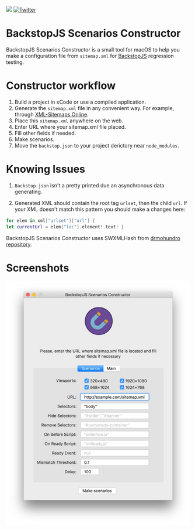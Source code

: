 ![](https://travis-ci.org/enzosterro/bscm.svg?branch=master)
[![Twitter](https://img.shields.io/badge/twitter-%40enzo__sterro-blue.svg)](https://twitter.com/enzo_sterro)

# BackstopJS Scenarios Constructor
BackstopJS Scenarios Constructor is a small tool for macOS to help you make a configuration file from `sitemap.xml` for [BackstopJS](https://github.com/garris/BackstopJS) regression testing.

# Constructor workflow

1. Build a project in xCode or use a compiled application.
2. Generate the `sitemap.xml` file in any convenient way. For example, through [XML-Sitemaps Online](https://www.xml-sitemaps.com).
3. Place this `sitemap.xml` anywhere on the web.
4. Enter URL where your sitemap.xml file placed.
5. Fill other fields if needed.
6. Make scenarios.
7. Move the `backstop.json` to your project derictory near `node_modules`.

# Knowing Issues

1. `Backstop.json` isn't a pretty printed due an asynchronous data generating.

2. Generated XML should contain the root tag `urlset`, then the child `url`. If your XML doesn't match this pattern you should make a changes here:
```swift
for elem in xml["urlset"]["url"] {
let currentUrl = elem["loc"].element!.text! }
```

BackstopJS Scenarios Constructor uses SWXMLHash from [drmohundro repository](https://github.com/drmohundro/SWXMLHash).

# Screenshots
![alt text](https://raw.githubusercontent.com/enzosterro/bscm/master/Images/backstopjssc.jpg "Constructor Screenshot")
